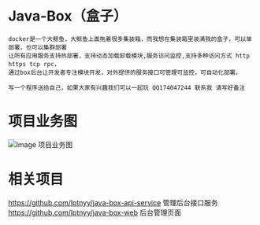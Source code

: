 # Java-Box（盒子）
    docker是一个大鲸鱼，大鲸鱼上面拖着很多集装箱，而我想在集装箱里装满我的盒子，可以单部署，也可以集群部署
    让所有应用服务支持热部署，支持动态加载卸载模块,服务访问监控,支持多种访问方式 http https tcp rpc， 
    通过box后台让开发者专注模块开发，对外提供的服务接口可管理可监控，可自动化部署。
    
    写一个程序送给自己，如果大家有兴趣我们可以一起玩 QQ174047244 联系我 请写好备注
# 项目业务图
 ![Image 项目业务图](https://freenetfile.oss-ap-southeast-1.aliyuncs.com/javaBox%E5%BC%80%E5%8F%91%E6%B5%81%E7%A8%8B%E5%9B%BE.jpg)

# 相关项目
   https://github.com/lptnyy/java-box-api-service  管理后台接口服务
   <br/>
   https://github.com/lptnyy/java-box-web 后台管理页面